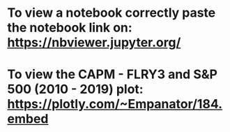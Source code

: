 # To view a notebook correctly paste the notebook link on: <br /> https://nbviewer.jupyter.org/ 
# To view the CAPM - FLRY3 and S&P 500 (2010 - 2019) plot: <br /> https://plotly.com/~Empanator/184.embed 
